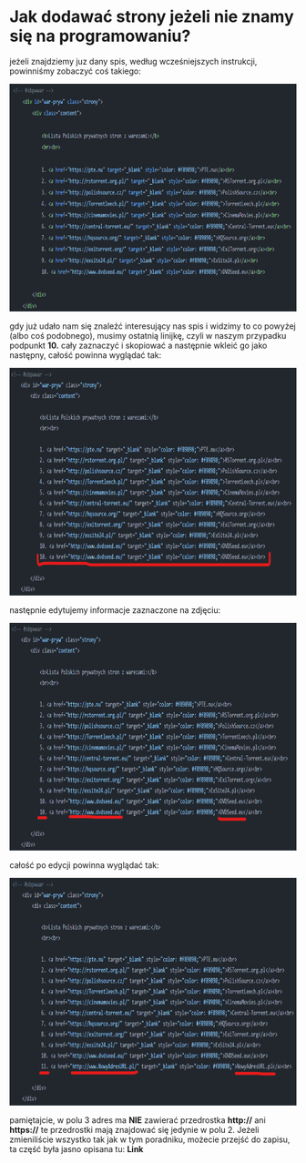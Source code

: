 <h1>Jak dodawać strony jeżeli nie znamy się na programowaniu?</h1>

<p>jeżeli znajdziemy juz dany spis, według wcześniejszych instrukcji, powinniśmy zobaczyć coś takiego:</p>

<img src="img/1.png" height="400px"/>

<p>gdy już udało nam się znaleźć interesujący nas spis i widzimy to co powyżej (albo coś podobnego), musimy ostatnią linijkę, czyli w naszym przypadku podpunkt 
  <b>10.</b> cały zaznaczyć i skopiować a następnie wkleić go jako następny, całość powinna wyglądać tak:</p>

<img src="img/2.png" height="400px"/>

<p>następnie edytujemy informacje zaznaczone na zdjęciu:</p>

<img src="img/3.png" height="400px"/>

<p>całość po edycji powinna wyglądać tak:</p>

<img src="img/4.png" height="400px"/>

<p>pamiętajcie, w polu 3 adres ma <b>NIE</b> zawierać przedrostka <b>http://</b> ani <b>https://</b> te przedrostki mają znajdować się jedynie w polu 2. 
  Jeżeli zmieniliście wszystko tak jak w tym poradniku, możecie przejść do zapisu, ta część była jasno opisana tu: 
  <a href="https://github.com/RugFlipper/streambase/blob/main/README.md#jak-aktualizowa%C4%87-spis-dodawa%C4%87-strony" 
     target="_blank" style="text-decoration: none;"><b>Link</b></a></p>
